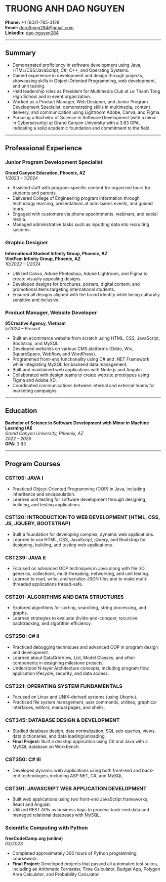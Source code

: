 # TRUONG ANH DAO NGUYEN

**Phone:** +1 (602)-785-3128  
**Email:** dorothyng284@gmail.com  
**LinkedIn:** [dao-nguyen284](https://www.linkedin.com/in/dao-nguyen284/)

---

## Summary

- Demonstrated proficiency in software development using Java, HTML/CSS/JavaScript, C#, C++, and Operating Systems.
- Gained experience in development and design through projects, showcasing skills in Object-Oriented Programming, web development, and unit testing.
- Held leadership roles as President for Multimedia Club at Le Thanh Tong High School and in event organization.
- Worked as a Product Manager, Web Designer, and Junior Program Development Specialist, demonstrating skills in multimedia, content delivery, and communication using Lightroom Adobe, Canva, and Figma.
- Pursuing a Bachelor of Science in Software Development (with a minor in Cybersecurity) at Grand Canyon University with a 3.83 GPA, indicating a solid academic foundation and commitment to the field.

---

## Professional Experience

### Junior Program Development Specialist  
**Grand Canyon Education, Phoenix, AZ**  
*1/2023 – 1/2024*

- Assisted staff with program-specific content for organized tours for students and parents.
- Delivered College of Engineering program information through technology learning, presentations at admissions events, and guided tours.
- Engaged with customers via phone appointments, webinars, and social media.
- Managed administrative tasks such as inputting data into recruiting systems.

### Graphic Designer  
**International Student Infinity Group, Phoenix, AZ**  
**VietFam Infinity Group, Phoenix, AZ**  
*10/2022 – 1/2024*

- Utilized Canva, Adobe Photoshop, Adobe Lightroom, and Figma to create visually appealing designs.
- Developed designs for brochures, posters, digital content, and promotional items targeting international students.
- Ensured all designs aligned with the brand identity while being culturally sensitive and inclusive.

### Product Manager, Website Developer  
**95Creative Agency, Vietnam**  
*5/2024 – Present*

- Built an ecommerce website from scratch using HTML, CSS, JavaScript, Bootstrap, and MySQL.
- Developed websites on various CMS platforms (Oddo, Wix, SquareSpace, Webflow, and WordPress).
- Programmed front-end functionality using C# and .NET Framework while integrating MySQL for backend data management.
- Built and maintained web applications with Node.js and Angular.
- Collaborated with design teams to create website prototypes using Figma and Adobe XD.
- Coordinated communications between internal and external teams for marketing campaigns.

---

## Education

**Bachelor of Science in Software Development with Minor in Machine Learning (AI)**  
*Grand Canyon University, Phoenix, AZ*  
*2022 – 2026*  
**GPA:** 3.83

---

## Program Courses

### CST105: JAVA I
- Practiced Object-Oriented Programming (OOP) in Java, including inheritance and encapsulation.
- Learned unit testing for software development through designing, building, and testing applications.

### CST120: INTRODUCTION TO WEB DEVELOPMENT (HTML, CSS, JS, JQUERY, BOOTSTRAP)
- Built a foundation for developing complex, dynamic web applications.
- Learned to use HTML, CSS, JavaScript, jQuery, and Bootstrap for designing, building, and testing web applications.

### CST239: JAVA II
- Focused on advanced OOP techniques in Java along with file I/O, generics, collections, multi-threading, networking, and unit testing.
- Learned to read, write, and serialize JSON files and to make multi-threaded applications thread-safe.

### CST201: ALGORITHMS AND DATA STRUCTURES
- Explored algorithms for sorting, searching, string processing, and graphs.
- Learned strategies to evaluate divide-and-conquer, recursive backtracking, and algorithm efficiency.

### CST250: C# II
- Practiced debugging techniques and advanced OOP in program design and development.
- Learned about DataGridView, List<T>, Model Classes, and other components in designing milestone projects.
- Understood N-layer Architecture concepts, including program flow, application lifecycle, security, and data access.

### CST321: OPERATING SYSTEM FUNDAMENTALS
- Focused on Linux and UNIX-derived systems (using Ubuntu).
- Practiced file system management, user commands, utilities, graphical interfaces, editors, manual pages, and shells.

### CST345: DATABASE DESIGN & DEVELOPMENT
- Studied database design, data normalization, SQL sub-queries, views, data dictionaries, and data loading/unloading.
- **Final Project:** Built a desktop application using C# and Java with a MySQL database on Workbench.

### CST350: C# III
- Developed dynamic web applications using both front-end and back-end technologies, including ASP.NET, C#, and MySQL.

### CST391: JAVASCRIPT WEB APPLICATION DEVELOPMENT
- Built web applications using two front-end JavaScript frameworks, React and Angular.
- Utilized REST APIs as business logic to process back-end data and managed relational databases with MySQL.

### Scientific Computing with Python  
**freeCodeCamp.org (online)**  
*03/2023*
- Completed approximately 300 hours of Python programming coursework.
- **Final Project:** Developed projects that passed all automated test suites, including an Arithmetic Formatter, Time Calculator, Budget App, Polygon Area Calculator, and Probability Calculator.

